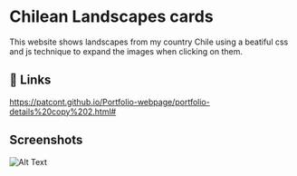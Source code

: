 
# Chilean Landscapes cards

This website shows landscapes from my country Chile using a beatiful css and js technique to expand the images when clicking on them.


## 🔗 Links
https://patcont.github.io/Portfolio-webpage/portfolio-details%20copy%202.html#



## Screenshots

![Alt Text](https://patcont.github.io/Portfolio-webpage/assets/img/portfolio/landscapes.gif)

